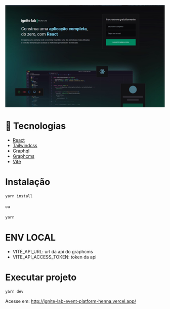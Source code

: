 <img alt="ignit" src="screens/home.JPG" />

# :rocket: Tecnologias

  - [React](https://pt-br.reactjs.org/docs/getting-started.html)
  - [Tailwindcss](https://tailwindcss.com/)
  - [Graphql](https://graphql.org/)
  - [Graphcms](https://graphcms.com/)
  - [Vite](https://vitejs.dev/)
  
# Instalação
```bash
yarn install 

ou

yarn
```
# ENV LOCAL

  - VITE_API_URL: url da api do graphcms
  - VITE_API_ACCESS_TOKEN: token da api

# Executar projeto
```bash
yarn dev
```
  
Acesse em: http://ignite-lab-event-platform-henna.vercel.app/
